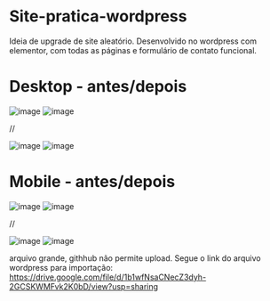 # Site-pratica-wordpress

Ideia de upgrade de site aleatório. Desenvolvido no wordpress com elementor, com todas as páginas e formulário de contato funcional.

# Desktop - antes/depois



![image](https://user-images.githubusercontent.com/61984909/182976696-e12cdf0f-e229-432b-8baa-782b649ce082.png)
![image](https://user-images.githubusercontent.com/61984909/182976715-e9b51ad3-3566-46cb-9e46-8459d7322326.png)

//

![image](https://user-images.githubusercontent.com/61984909/182976447-d4c65ee2-4ede-4d9a-913f-fa9d134ef3f2.png)
![image](https://user-images.githubusercontent.com/61984909/182976497-b97694e1-b131-4d3e-a3c4-9976f4fccba1.png)


# Mobile - antes/depois

![image](https://user-images.githubusercontent.com/61984909/182977020-d32dc62f-b92c-41d2-8b7b-1c9acd0567f8.png)
![image](https://user-images.githubusercontent.com/61984909/182977064-cd2c093b-b8cb-4e5b-ae3d-6f35c691bfe7.png)

//

![image](https://user-images.githubusercontent.com/61984909/182977390-4db9422d-3069-4dca-ad54-f0227e2391f1.png)
![image](https://user-images.githubusercontent.com/61984909/182977144-ebe2d4bd-14df-4797-b9e5-aedcb7c550e3.png)

arquivo grande, githhub não permite upload. Segue o link do arquivo wordpress para importação: https://drive.google.com/file/d/1b1wfNsaCNecZ3dyh-2GCSKWMFvk2K0bD/view?usp=sharing
